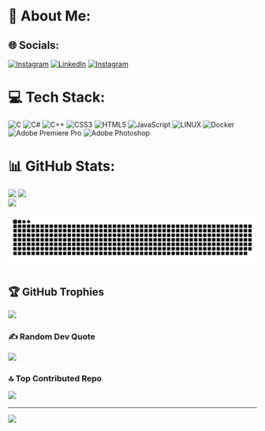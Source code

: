 # 💫 About Me:

## 🌐 Socials:
[![Instagram](https://img.shields.io/badge/Instagram-%23E4405F.svg?logo=Instagram&logoColor=white)](https://instagram.com/https://instagram.com/_abduraimoff?igshid=Yjk4NWM2ZWVkMw==) [![LinkedIn](https://img.shields.io/badge/LinkedIn-%230077B5.svg?logo=linkedin&logoColor=white)](https://linkedin.com/in/https://www.linkedin.com/in/doston-abduraimov-75a7ab238) [![Instagram](https://img.shields.io/badge/Telegram-%230077B5.svg?logo=Telegram&logoColor=white)](https://t.me/@mr_abduraimoff)
  
# 💻 Tech Stack:
![C](https://img.shields.io/badge/c-%2300599C.svg?style=for-the-badge&logo=c&logoColor=white) ![C#](https://img.shields.io/badge/c%23-%23239120.svg?style=for-the-badge&logo=c-sharp&logoColor=white) ![C++](https://img.shields.io/badge/c++-%2300599C.svg?style=for-the-badge&logo=c%2B%2B&logoColor=white) ![CSS3](https://img.shields.io/badge/css3-%231572B6.svg?style=for-the-badge&logo=css3&logoColor=white) ![HTML5](https://img.shields.io/badge/html5-%23E34F26.svg?style=for-the-badge&logo=html5&logoColor=white) ![JavaScript](https://img.shields.io/badge/javascript-%23323330.svg?style=for-the-badge&logo=javascript&logoColor=%23F7DF1E) ![LINUX](https://img.shields.io/badge/Linux-FCC624?style=for-the-badge&logo=linux&logoColor=black) ![Docker](https://img.shields.io/badge/docker-%230db7ed.svg?style=for-the-badge&logo=docker&logoColor=white) ![Adobe Premiere Pro](https://img.shields.io/badge/Adobe%20Premiere%20Pro-9999FF.svg?style=for-the-badge&logo=Adobe%20Premiere%20Pro&logoColor=white) ![Adobe Photoshop](https://img.shields.io/badge/adobephotoshop-%2331A8FF.svg?style=for-the-badge&logo=adobephotoshop&logoColor=white)
# 📊 GitHub Stats:
![](https://github-readme-stats.vercel.app/api?username=abduraimoff21&theme=gotham&hide_border=false&include_all_commits=true&count_private=true)
![](https://github-readme-streak-stats.herokuapp.com/?user=abduraimoff21&theme=gotham&hide_border=false)<br/>
![](https://github-readme-stats.vercel.app/api/top-langs/?username=abduraimoff21&theme=gotham&hide_border=false&include_all_commits=true&count_private=true&layout=compact)

![github-contribution-grid-snake](https://raw.githubusercontent.com/Platane/snk/output/github-contribution-grid-snake.svg)

## 🏆 GitHub Trophies
![](https://github-profile-trophy.vercel.app/?username=abduraimoff21&theme=discord&no-frame=false&no-bg=false&margin-w=4)

### ✍️ Random Dev Quote
![](https://quotes-github-readme.vercel.app/api?type=horizontal&theme=tokyonight)

### 🔝 Top Contributed Repo
![](https://github-contributor-stats.vercel.app/api?username=abduraimoff21&limit=5&theme=tokyonight&combine_all_yearly_contributions=true)

---
[![](https://visitcount.itsvg.in/api?id=abduraimoff21&icon=0&color=6)](https://visitcount.itsvg.in)

<!-- Proudly created with GPRM ( https://gprm.itsvg.in ) -->
